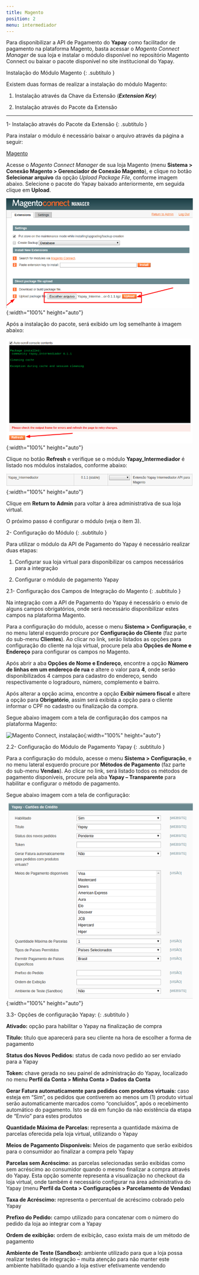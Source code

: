 ```yaml
---
title: Magento
position: 2
menu: intermediador
---
```


Para disponibilizar a API de Pagamento do **Yapay** como facilitador de pagamento na plataforma Magento, basta acessar o _Magento Connect Manager_ de sua loja e instalar o módulo disponível no repositório Magento Connect ou baixar o pacote disponível no site institucional do Yapay.

Instalação do Módulo Magento
{: .subtitulo }

Existem duas formas de realizar a instalação do módulo Magento:

1. Instalação através da Chave da Extensão (**_Extension Key_**)

2. Instalação através do Pacote da Extensão

---


1- Instalação através do Pacote da Extensão
{: .subtitulo }

Para instalar o módulo é necessário baixar o arquivo através da página a seguir:

<a href="#" class="btn  btn-default btn-wide btn-call-to-action btnMagento"><i class="fa fa-arrow-circle-down" aria-hidden="true"></i>Magento</a>

Acesse o _Magento Connect Manager_ de sua loja Magento (menu **Sistema > Conexão Magento > Gerenciador de Conexão Magento**), e clique no botão **Selecionar arquivo** da opção _Upload Package File_, conforme imagem abaixo. Selecione o pacote do Yapay baixado anteriormente, em seguida clique em **Upload**.


![Magento Connect, instalação](/images/intermediador/conteudo/install_magento_4.png "Magento Connect, instalação"){:width="100%" height="auto"}

Após a instalação do pacote, será exibido um log semelhante à imagem abaixo:

![Magento Connect, instalação](/images/intermediador/conteudo/install_magento_5.png "Magento Connect, instalação"){:width="100%" height="auto"}

Clique no botão **Refresh** e verifique se o módulo **Yapay_Intermediador** é listado nos módulos instalados, conforme abaixo:

![Magento Connect, instalação](/images/intermediador/conteudo/install_magento_6.png "Magento Connect, instalação"){:width="100%" height="auto"}

Clique em **Return to Admin** para voltar à área administrativa de sua loja virtual.

O próximo passo é configurar o módulo (veja o item 3).


2- Configuração do Módulo
{: .subtitulo }

Para utilizar o módulo da API de Pagamento do Yapay é necessário realizar duas etapas:

1. Configurar sua loja virtual para disponibilizar os campos necessários para a integração

2. Configurar o módulo de pagamento Yapay


2.1- Configuração dos Campos de Integração do Magento
{: .subtitulo }

Na integração com a API de Pagamento do Yapay é necessário o envio de alguns campos obrigatórios, onde será necessário disponibilizar estes campos na plataforma Magento.

Para a configuração do módulo, acesse o menu **Sistema > Configuração**, e no menu lateral esquerdo procure por **Configuração do Cliente** (faz parte do sub-menu **Clientes**). Ao clicar no link, serão listados as opções para configuração do cliente na loja virtual, procure pela aba **Opções de Nome e Endereço** para configurar os campos no Magento.

Após abrir a aba **Opções de Nome e Endereço**, encontre a opção **Número de linhas em um endereço de rua** e altere o valor para **4**, onde serão disponibilizados 4 campos para cadastro do endereço, sendo respectivamente o logradouro, número, complemento e bairro.

Após alterar a opção acima, encontre a opção **Exibir número fiscal** e altere a opção para **Obrigatório**, assim será exibida a opção para o cliente informar o CPF no cadastro ou finalização da compra.

Segue abaixo imagem com a tela de configuração dos campos na plataforma Magento:

![Magento Connect, instalação](/images/intermediador/conteudo/install_magento_7.png "Magento Connect, instalação"){:width="100%" height="auto"}


2.2- Configuração do Módulo de Pagamento Yapay
{: .subtitulo }

Para a configuração do módulo, acesse o menu **Sistema > Configuração**, e no menu lateral esquerdo procure por **Métodos de Pagamento** (faz parte do sub-menu **Vendas**). Ao clicar no link, será listado todos os métodos de pagamento disponíveis, procure pela aba **Yapay – Transparente** para habilitar e configurar o método de pagamento.

Segue abaixo imagem com a tela de configuração:

![Magento Connect, instalação](/images/intermediador/conteudo/install_magento_8.png "Magento Connect, instalação"){:width="100%" height="auto"}


3.3- Opções de configuração Yapay:
{: .subtitulo }

**Ativado:** opção para habilitar o Yapay na finalização de compra

**Título:** título que aparecerá para seu cliente na hora de escolher a forma de pagamento

**Status dos Novos Pedidos:** status de cada novo pedido ao ser enviado para a Yapay

**Token:** chave gerada no seu painel de administração do Yapay, localizado no menu **Perfil da Conta > Minha Conta > Dados da Conta**

**Gerar Fatura automaticamente para pedidos com produtos virtuais:** caso esteja em “Sim”, os pedidos que contiverem ao menos um (1) produto virtual serão automaticamente marcados como “concluídos”, após o recebimento automático do pagamento. Isto se dá em função da não existência da etapa de “Envio” para estes produtos

**Quantidade Máxima de Parcelas:** representa a quantidade máxima de parcelas oferecida pela loja virtual, utilizando o Yapay

**Meios de Pagamento Disponíveis:** Meios de pagamento que serão exibidos para o consumidor ao finalizar a compra pelo Yapay

**Parcelas sem Acréscimo:** as parcelas selecionadas serão exibidas como sem acréscimo ao consumidor quando o mesmo finalizar a compra através do Yapay. Esta opção somente representa a visualização no checkout da loja virtual, onde também é necessário configurar na área administrativa do Yapay (menu **Perfil da Conta > Configurações > Parcelamento de Vendas**)

**Taxa de Acréscimo:** representa o percentual de acréscimo cobrado pelo Yapay

**Prefixo do Pedido:** campo utilizado para concatenar com o número do pedido da loja ao integrar com a Yapay

**Ordem de exibição:** ordem de exibição, caso exista mais de um método de pagamento

**Ambiente de Teste (Sandbox):** ambiente utilizado para que a loja possa realizar testes de integração – muita atenção para não manter este ambiente habilitado quando a loja estiver efetivamente vendendo